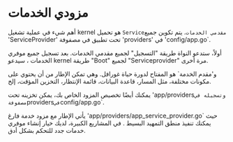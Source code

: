 # مزودي الخدمات

أهم شيء في عملية تشغيل kernel هو تحميل `Serviceمقدمي الخدمات`. يتم تكوين جميع 'ServiceProvider' تحت تطبيق
في مصفوفة 'providers' في 'config/app.go\`.

أولاً، ستدعو النواة طريقة "التسجيل" لجميع مقدمي الخدمات. بعد تسجيل جميع موفري الخدمات
، سيدعو kernel طريقة "Boot" لجميع "Serviceprovider" مرة أخرى.

و'مقدم الخدمة\` هو المفتاح لدورة حياة غورافل. وهي تمكن الإطار من أن يحتوي على مكونات مختلفة،
مثل المسار، قاعدة البيانات، قائمة الإنتظار، التخزين المؤقت، إلخ.

يمكنك أيضًا تخصيص المزود الخاص بك، يمكن تخزينه تحت 'app/providers`وتسجيله في مصفوفة`providers`في`config/app.go\`.

يأتي الإطار مع مزود خدمة فارغ 'app/providers/app_service_provider.go\` حيث يمكنك تنفيذ منطق التمهيد البسيط
. في المشاريع الكبيرة، لديك خيار إنشاء موفري خدمات جدد للتحكم بشكل أدق.
